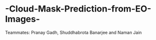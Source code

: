# -Cloud-Mask-Prediction-from-EO-Images-

Teammates: Pranay Gadh, Shuddhabrota Banarjee and Naman Jain
